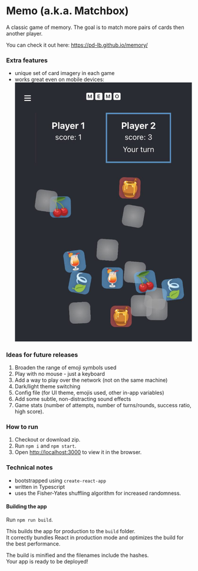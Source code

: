 # Memo (a.k.a. Matchbox)

A classic game of memory. The goal is to match more pairs of cards then another player.

You can check it out here: https://pd-lb.github.io/memory/

### Extra features
- unique set of card imagery in each game
- works great even on mobile devices: ![ screenshot](img/screenshot.jpg)

### Ideas for future releases

1. Broaden the range of emoji symbols used
2. Play with no mouse - just a keyboard
3. Add a way to play over the network (not on the same machine)
4. Dark/light theme switching
5. Config file (for UI theme, emojis used, other in-app variables)
6. Add some subtle, non-distracting sound effects
7. Game stats (number of attempts, number of turns/rounds, success ratio, high score).

### How to run
1. Checkout or download zip.
2. Run `npm i` and `npm start`.
3. Open [http://localhost:3000](http://localhost:3000) to view it in the browser.

### Technical notes

- bootstrapped using `create-react-app`
- written in Typescript
- uses the Fisher-Yates shuffling algorithm for increased randomness.

#### Building the app

Run `npm run build`.

This builds the app for production to the `build` folder.\
It correctly bundles React in production mode and optimizes the build for the best performance.

The build is minified and the filenames include the hashes.\
Your app is ready to be deployed!
